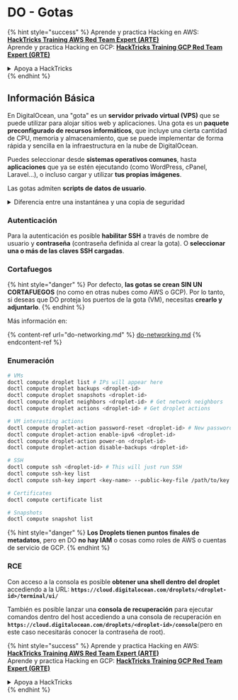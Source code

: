 # DO - Gotas

{% hint style="success" %}
Aprende y practica Hacking en AWS:<img src="/.gitbook/assets/image.png" alt="" data-size="line">[**HackTricks Training AWS Red Team Expert (ARTE)**](https://training.hacktricks.xyz/courses/arte)<img src="/.gitbook/assets/image.png" alt="" data-size="line">\
Aprende y practica Hacking en GCP: <img src="/.gitbook/assets/image (2).png" alt="" data-size="line">[**HackTricks Training GCP Red Team Expert (GRTE)**<img src="/.gitbook/assets/image (2).png" alt="" data-size="line">](https://training.hacktricks.xyz/courses/grte)

<details>

<summary>Apoya a HackTricks</summary>

* ¡Consulta los [**planes de suscripción**](https://github.com/sponsors/carlospolop)!
* **Únete al** 💬 [**grupo de Discord**](https://discord.gg/hRep4RUj7f) o al [**grupo de telegram**](https://t.me/peass) o **síguenos** en **Twitter** 🐦 [**@hacktricks\_live**](https://twitter.com/hacktricks\_live)**.**
* **Comparte trucos de hacking enviando PRs a los** [**HackTricks**](https://github.com/carlospolop/hacktricks) y [**HackTricks Cloud**](https://github.com/carlospolop/hacktricks-cloud) repositorios de github.

</details>
{% endhint %}

## Información Básica

En DigitalOcean, una "gota" es un **servidor privado virtual (VPS)** que se puede utilizar para alojar sitios web y aplicaciones. Una gota es un **paquete preconfigurado de recursos informáticos**, que incluye una cierta cantidad de CPU, memoria y almacenamiento, que se puede implementar de forma rápida y sencilla en la infraestructura en la nube de DigitalOcean.

Puedes seleccionar desde **sistemas operativos comunes**, hasta **aplicaciones** que ya se estén ejecutando (como WordPress, cPanel, Laravel...), o incluso cargar y utilizar **tus propias imágenes**.

Las gotas admiten **scripts de datos de usuario**.

<details>

<summary>Diferencia entre una instantánea y una copia de seguridad</summary>

En DigitalOcean, una instantánea es una copia en un momento dado del disco de una Gota. Captura el estado del disco de la Gota en el momento en que se tomó la instantánea, incluido el sistema operativo, las aplicaciones instaladas y todos los archivos y datos en el disco.

Las instantáneas se pueden utilizar para crear nuevas Gotas con la misma configuración que la Gota original, o para restaurar una Gota al estado en el que se encontraba cuando se tomó la instantánea. Las instantáneas se almacenan en el servicio de almacenamiento de objetos de DigitalOcean, y son incrementales, lo que significa que solo se almacenan los cambios desde la última instantánea. Esto los hace eficientes de usar y rentables de almacenar.

Por otro lado, una copia de seguridad es una copia completa de una Gota, que incluye el sistema operativo, las aplicaciones instaladas, archivos y datos, así como la configuración y metadatos de la Gota. Las copias de seguridad se realizan típicamente en un horario regular, y capturan todo el estado de una Gota en un momento específico.

A diferencia de las instantáneas, las copias de seguridad se almacenan en un formato comprimido y encriptado, y se transfieren fuera de la infraestructura de DigitalOcean a una ubicación remota para su custodia. Esto hace que las copias de seguridad sean ideales para la recuperación ante desastres, ya que proporcionan una copia completa de una Gota que se puede restaurar en caso de pérdida de datos u otros eventos catastróficos.

En resumen, las instantáneas son copias en un momento dado del disco de una Gota, mientras que las copias de seguridad son copias completas de una Gota, incluidos sus ajustes y metadatos. Las instantáneas se almacenan en el servicio de almacenamiento de objetos de DigitalOcean, mientras que las copias de seguridad se transfieren fuera de la infraestructura de DigitalOcean a una ubicación remota. Tanto las instantáneas como las copias de seguridad se pueden utilizar para restaurar una Gota, pero las instantáneas son más eficientes de usar y almacenar, mientras que las copias de seguridad proporcionan una solución de copia de seguridad más completa para la recuperación ante desastres.

</details>

### Autenticación

Para la autenticación es posible **habilitar SSH** a través de nombre de usuario y **contraseña** (contraseña definida al crear la gota). O **seleccionar una o más de las claves SSH cargadas**.

### Cortafuegos

{% hint style="danger" %}
Por defecto, **las gotas se crean SIN UN CORTAFUEGOS** (no como en otras nubes como AWS o GCP). Por lo tanto, si deseas que DO proteja los puertos de la gota (VM), necesitas **crearlo y adjuntarlo**.
{% endhint %}

Más información en:

{% content-ref url="do-networking.md" %}
[do-networking.md](do-networking.md)
{% endcontent-ref %}

### Enumeración
```bash
# VMs
doctl compute droplet list # IPs will appear here
doctl compute droplet backups <droplet-id>
doctl compute droplet snapshots <droplet-id>
doctl compute droplet neighbors <droplet-id> # Get network neighbors
doctl compute droplet actions <droplet-id> # Get droplet actions

# VM interesting actions
doctl compute droplet-action password-reset <droplet-id> # New password is emailed to the user
doctl compute droplet-action enable-ipv6 <droplet-id>
doctl compute droplet-action power-on <droplet-id>
doctl compute droplet-action disable-backups <droplet-id>

# SSH
doctl compute ssh <droplet-id> # This will just run SSH
doctl compute ssh-key list
doctl compute ssh-key import <key-name> --public-key-file /path/to/key.pub

# Certificates
doctl compute certificate list

# Snapshots
doctl compute snapshot list
```
{% hint style="danger" %}
**Los Droplets tienen puntos finales de metadatos**, pero en DO **no hay IAM** o cosas como roles de AWS o cuentas de servicio de GCP.
{% endhint %}

### RCE

Con acceso a la consola es posible **obtener una shell dentro del droplet** accediendo a la URL: **`https://cloud.digitalocean.com/droplets/<droplet-id>/terminal/ui/`**

También es posible lanzar una **consola de recuperación** para ejecutar comandos dentro del host accediendo a una consola de recuperación en **`https://cloud.digitalocean.com/droplets/<droplet-id>/console`**(pero en este caso necesitarás conocer la contraseña de root).

{% hint style="success" %}
Aprende y practica Hacking en AWS:<img src="/.gitbook/assets/image.png" alt="" data-size="line">[**HackTricks Training AWS Red Team Expert (ARTE)**](https://training.hacktricks.xyz/courses/arte)<img src="/.gitbook/assets/image.png" alt="" data-size="line">\
Aprende y practica Hacking en GCP: <img src="/.gitbook/assets/image (2).png" alt="" data-size="line">[**HackTricks Training GCP Red Team Expert (GRTE)**<img src="/.gitbook/assets/image (2).png" alt="" data-size="line">](https://training.hacktricks.xyz/courses/grte)

<details>

<summary>Apoya a HackTricks</summary>

* Revisa los [**planes de suscripción**](https://github.com/sponsors/carlospolop)!
* **Únete al** 💬 [**grupo de Discord**](https://discord.gg/hRep4RUj7f) o al [**grupo de telegram**](https://t.me/peass) o **síguenos** en **Twitter** 🐦 [**@hacktricks\_live**](https://twitter.com/hacktricks\_live)**.**
* **Comparte trucos de hacking enviando PRs a los repositorios de** [**HackTricks**](https://github.com/carlospolop/hacktricks) y [**HackTricks Cloud**](https://github.com/carlospolop/hacktricks-cloud).

</details>
{% endhint %}
